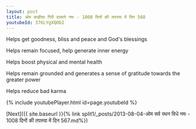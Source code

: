```yaml
---
layout: post
title: ओम काहीसा गिरी वासाने नमः - 1008 दिनों की तपस्या में दिन 568
youtubeId: 376LYgXQObI
---
```

 
 
Helps get goodness, bliss and peace and God's blessings
 
Helps remain focused, help generate inner energy 
 
Helps boost physical and mental health 
 
Helps remain grounded and generates a sense of gratitude towards the greater power 
 
Helps reduce bad karma
 
 
 
 


{% include youtubePlayer.html id=page.youtubeId %}
 
[Next]({{ site.baseurl }}{% link  split1/_posts/2013-08-04-ओम सर्व रथन विधे नमः - 1008 दिनों की तपस्या में दिन 567.md%})
 
